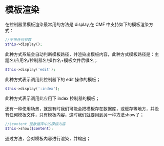 # 模板渲染

在控制器里模板渲染最常用的方法是 display,在 CMF 中支持如下的模板渲染方式：

```php
//不带任何参数
$this->display();
```
此种方式系统会自动判断模板路径，并渲染出模板内容，此种方式模板路径是：主题名/应用名/控制器名/操作名+模板文件后缀名；

```php
$this->display('edit');
```
此种方式表示调用此控制器下的 edit 操作的模板；

```php
$this->display(':index');
```
此种方式表示调用此应用下 index 控制器的模板；

还有一种使用场景，就是有时我们可能会把模板存在数据库，或缓存等地方，并没有任何模板文件，只有模板内容，这时我们就要用到另一种方法show了；

```php
//$content 是数据库中的模板内容
$this->show($content);
```
通过方法，会对模板内容进行渲染，并输出；
